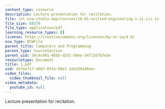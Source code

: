 ```yaml
---
content_type: resource
description: Lecture presentation for recitation.
file: /ol-ocw-studio-app/courses/16-01-unified-engineering-i-ii-iii-iv-fall-2005-spring-2006/d3fee717dd47051e60e11eb339a46aec_1.pdf
file_size: 68370
file_type: application/pdf
learning_resource_types: []
license: https://creativecommons.org/licenses/by-nc-sa/4.0/
ocw_type: OCWFile
parent_title: Computers and Programming
parent_type: CourseSection
parent_uid: 34c4c991-4bb5-d251-50ee-34713d7b7e3e
resourcetype: Document
title: 1.pdf
uid: d3fee717-dd47-051e-60e1-1eb339a46aec
video_files:
  video_thumbnail_file: null
video_metadata:
  youtube_id: null
---
```

Lecture presentation for recitation.